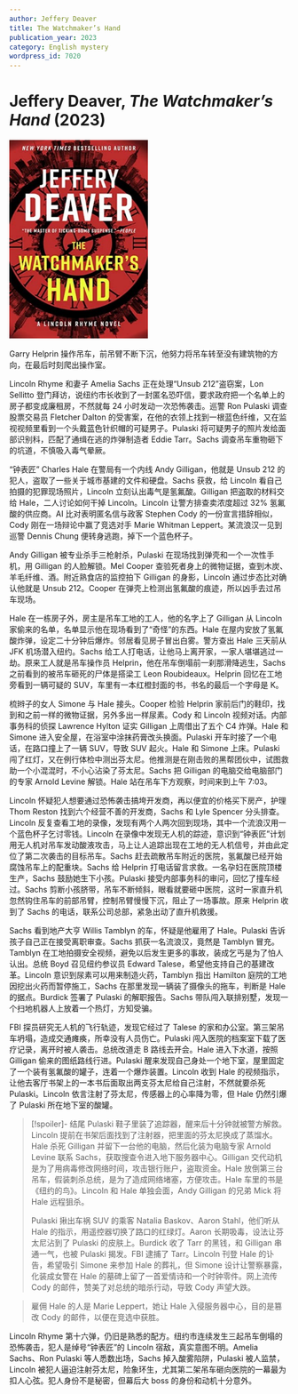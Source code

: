 ```yaml
---
author: Jeffery Deaver
title: The Watchmaker’s Hand
publication_year: 2023
category: English mystery
wordpress_id: 7020
---
```


# Jeffery Deaver, <i>The Watchmaker’s Hand</i> (2023)

<img src=images/2023_cover.jpg width=250/>

Garry Helprin 操作吊车，前吊臂不断下沉，他努力将吊车转至没有建筑物的方向，在最后时刻爬出操作室。

Lincoln Rhyme 和妻子 Amelia Sachs 正在处理“Unsub 212”盗窃案，Lon Sellitto 登门拜访，说纽约市长收到了一封匿名恐吓信，要求政府把一个名单上的房子都变成廉租房，不然就每 24 小时发动一次恐怖袭击。巡警 Ron Pulaski 调查股票交易员 Fletcher Dalton 的受害案，在他的衣领上找到一根蓝色纤维，又在监视视频里看到一个头戴蓝色针织帽的可疑男子。Pulaski 将可疑男子的照片发给面部识别科，匹配了通缉在逃的炸弹制造者 Eddie Tarr。Sachs 调查吊车重物砸下的坑道，不慎吸入毒气晕厥。

“钟表匠” Charles Hale 在警局有一个内线 Andy Gilligan，他就是 Unsub 212 的犯人，盗取了一些关于城市基建的文件和硬盘。Sachs 获救，给 Lincoln 看自己拍摄的犯罪现场照片，Lincoln 立刻认出毒气是氢氟酸。Gilligan 把盗取的材料交给 Hale，二人讨论如何干掉 Lincoln。Lincoln 让警方排查卖浓度超过 32% 氢氟酸的供应商。AI 比对表明匿名信与政客 Stephen Cody 的一份宣言措辞相似，Cody 刚在一场辩论中赢了竞选对手 Marie Whitman Leppert。某流浪汉一见到巡警 Dennis Chung 便转身逃跑，掉下一个蓝色杯子。

Andy Gilligan 被专业杀手三枪射杀，Pulaski 在现场找到弹壳和一个一次性手机，用 Gilligan 的人脸解锁。Mel Cooper 查验死者身上的微物证据，查到木炭、羊毛纤维、酒。附近熟食店的监控拍下 Gilligan 的身影，Lincoln 通过步态比对确认他就是 Unsub 212。Cooper 在弹壳上检测出氢氟酸的痕迹，所以凶手去过吊车现场。

Hale 在一栋房子外，房主是吊车工地的工人，他的名字上了 Gilligan 从 Lincoln 家偷来的名单，名单显示他在现场看到了“奇怪”的东西。Hale 在屋内安放了氢氟酸炸弹，设定二十分钟后爆炸。邻居看见房子冒出白雾。警方查出 Hale 三天前从 JFK 机场潜入纽约。Sachs 给工人打电话，让他马上离开家，一家人堪堪逃过一劫。原来工人就是吊车操作员 Helprin，他在吊车倒塌前一刹那滑降逃生，Sachs 之前看到的被吊车砸死的尸体是搭梁工 Leon Roubideaux。Helprin 回忆在工地旁看到一辆可疑的 SUV，车里有一本红橙封面的书，书名的最后一个字母是 K。

梳辫子的女人 Simone 与 Hale 接头。Cooper 检验 Helprin 家前后门的鞋印，找到和之前一样的微物证据，另外多出一样尿素。Cody 和 Lincoln 视频对话。内部事务科的侦探 Lawrence Hylton 证实 Gilligan 上周借出了五个 C4 炸弹。Hale 和 Simone 进入安全屋，在浴室中涂抹药膏改头换面。Pulaski 开车时接了一个电话，在路口撞上了一辆 SUV，导致 SUV 起火。Hale 和 Simone 上床。Pulaski 闯了红灯，又在例行体检中测出芬太尼。他推测是在刚击败的黑帮团伙中，试图救助一个小混混时，不小心沾染了芬太尼。Sachs 把 Gilligan 的电脑交给电脑部门的专家 Arnold Levine 解锁。Hale 站在吊车下方观察，时间来到上午 7:03。

Lincoln 怀疑犯人想要通过恐怖袭击搞垮开发商，再以便宜的价格买下房产，护理 Thom Reston 找到六个经营不善的开发商，Sachs 和 Lyle Spencer 分头排查。Lincoln 反复查看工地的录像，发现有两个人两次回到现场，其中一个流浪汉用一个蓝色杯子乞讨零钱。Lincoln 在录像中发现无人机的踪迹，意识到“钟表匠”计划用无人机对吊车发动酸液攻击，马上让人追踪出现在工地的无人机信号，并由此定位了第二次袭击的目标吊车。Sachs 赶去疏散吊车附近的医院，氢氟酸已经开始腐蚀吊车上的配重块。Sachs 给 Helprin 打电话留言求救。一名孕妇在医院顶楼生产，Sachs 鼓励她生下小孩。Pulaski 接受内部事务科的审问，回忆了撞车经过。Sachs 剪断小孩脐带，吊车不断倾斜，眼看就要砸中医院，这时一家直升机忽然钩住吊车的前部吊臂，控制吊臂慢慢下沉，阻止了一场事故。原来 Helprin 收到了 Sachs 的电话，联系公司总部，紧急出动了直升机救援。

Sachs 看到地产大亨 Willis Tamblyn 的车，怀疑是他雇用了 Hale。Pulaski 告诉孩子自己正在接受离职审查。Sachs 抓获一名流浪汉，竟然是 Tamblyn 冒充。Tamblyn 在工地拍摄安全视频，避免以后发生更多的事故，装成乞丐是为了怕人认出。总统 Boyd 召见纽约参议员 Edward Talese，希望他支持自己的基建改革。Lincoln 意识到尿素可以用来制造火药，Tamblyn 指出 Hamilton 庭院的工地因挖出火药而暂停施工，Sachs 在那里发现一辆装了摄像头的拖车，判断是 Hale 的据点。Burdick 签署了 Pulaski 的解职报告。Sachs 带队闯入联排别墅，发现一个扫地机器人上放着一个热灯，方知受骗。

FBI 探员研究无人机的飞行轨迹，发现它经过了 Talese 的家和办公室。第三架吊车坍塌，造成交通瘫痪，所幸没有人员伤亡。Pulaski 闯入医院的档案室下载了医疗记录，离开时被人袭击。总统改道走 B 路线去开会。Hale 进入下水道，按照 Gilligan 偷来的图纸路线行进。Pulaski 醒来发现自己身处一个地下室，屋里固定了一个装有氢氟酸的罐子，连着一个爆炸装置。Lincoln 收到 Hale 的视频指示，让他去客厅书架上的一本书后面取出两支芬太尼给自己注射，不然就要杀死 Pulaski。Lincoln 依言注射了芬太尼，传感器上的心率降为零，但 Hale 仍然引爆了 Pulaski 所在地下室的酸罐。

> [!spoiler]- 结尾
> Pulaski 鞋子里装了追踪器，醒来后十分钟就被警方解救。Lincoln 提前在书架后面找到了注射器，把里面的芬太尼换成了蒸馏水。Hale 杀死 Gilligan 并留下一台他的电脑，然后化装为电脑专家 Arnold Levine 联系 Sachs，获取搜查令进入地下服务器中心。Gilligan 交代动机是为了用病毒修改网络时间，攻击银行账户，盗取资金。Hale 放倒第三台吊车，假装刺杀总统，是为了造成网络堵塞，方便攻击。Hale 车里的书是《纽约的鸟》。Lincoln 和 Hale 单独会面，Andy Gilligan 的兄弟 Mick 将 Hale 远程狙杀。
> 
> Pulaski 揪出车祸 SUV 的乘客 Natalia Baskov、Aaron Stahl，他们听从 Hale 的指示，用遥控器切换了路口的红绿灯。Aaron 长期吸毒，设法让芬太尼沾到了 Pulaski 的皮肤上。Burdick 收了 Tarr 的黑钱，和 Gilligan 串通一气，也被 Pulaski 揭发。FBI 逮捕了 Tarr。Lincoln 刊登 Hale 的讣告，希望吸引 Simone 来参加 Hale 的葬礼，但 Simone 设计让警察暴露，化装成女警在 Hale 的墓碑上留了一首爱情诗和一个时钟零件。网上流传 Cody 的邮件，赞美了对总统的暗杀行动，导致 Cody 声望大跌。

> 雇佣 Hale 的人是 Marie Leppert，她让 Hale 入侵服务器中心，目的是篡改 Cody 的邮件，以便在竞选中获胜。

Lincoln Rhyme 第十六弹，仍旧是熟悉的配方。纽约市连续发生三起吊车倒塌的恐怖袭击，犯人是绰号“钟表匠”的 Lincoln 宿敌，真实意图不明。Amelia Sachs、Ron Pulaski 等人悉数出场，Sachs 掉入酸雾陷阱，Pulaski 被人监禁，Lincoln 被犯人逼迫注射芬太尼，险象环生，尤其第二架吊车砸向医院的一幕最为扣人心弦。犯人身份不是秘密，但幕后大 boss 的身份和动机十分意外。